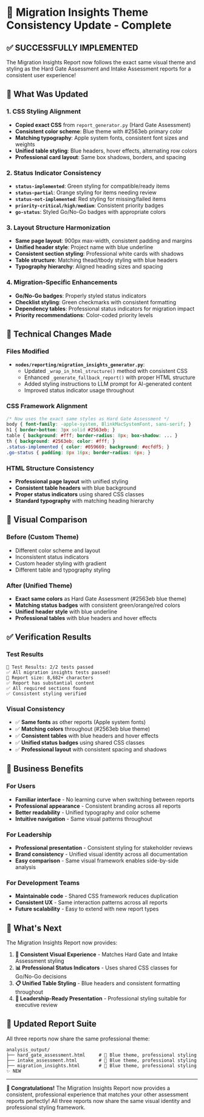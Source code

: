 # 🎨 Migration Insights Theme Consistency Update - Complete

## ✅ **SUCCESSFULLY IMPLEMENTED**

The Migration Insights Report now follows the exact same visual theme and styling as the Hard Gate Assessment and Intake Assessment reports for a consistent user experience!

## 🎯 **What Was Updated**

### **1. CSS Styling Alignment**
- **Copied exact CSS** from `report_generator.py` (Hard Gate Assessment)
- **Consistent color scheme**: Blue theme with #2563eb primary color
- **Matching typography**: Apple system fonts, consistent font sizes and weights
- **Unified table styling**: Blue headers, hover effects, alternating row colors
- **Professional card layout**: Same box shadows, borders, and spacing

### **2. Status Indicator Consistency** 
- **`status-implemented`**: Green styling for compatible/ready items
- **`status-partial`**: Orange styling for items needing review
- **`status-not-implemented`**: Red styling for missing/failed items
- **`priority-critical/high/medium`**: Consistent priority badges
- **`go-status`**: Styled Go/No-Go badges with appropriate colors

### **3. Layout Structure Harmonization**
- **Same page layout**: 900px max-width, consistent padding and margins
- **Unified header style**: Project name with blue underline
- **Consistent section styling**: Professional white cards with shadows
- **Table structure**: Matching thead/tbody styling with blue headers
- **Typography hierarchy**: Aligned heading sizes and spacing

### **4. Migration-Specific Enhancements**
- **Go/No-Go badges**: Properly styled status indicators
- **Checklist styling**: Green checkmarks with consistent formatting  
- **Dependency tables**: Professional status indicators for migration impact
- **Priority recommendations**: Color-coded priority levels

## 🔧 **Technical Changes Made**

### **Files Modified**
- **`nodes/reporting/migration_insights_generator.py`**:
  - Updated `_wrap_in_html_structure()` method with consistent CSS
  - Enhanced `_generate_fallback_report()` with proper HTML structure
  - Added styling instructions to LLM prompt for AI-generated content
  - Improved status indicator usage throughout

### **CSS Framework Alignment**
```css
/* Now uses the exact same styles as Hard Gate Assessment */
body { font-family: -apple-system, BlinkMacSystemFont, sans-serif; }
h1 { border-bottom: 3px solid #2563eb; }
table { background: #fff; border-radius: 8px; box-shadow: ... }
th { background: #2563eb; color: #fff; }
.status-implemented { color: #059669; background: #ecfdf5; }
.go-status { padding: 8px 16px; border-radius: 6px; }
```

### **HTML Structure Consistency**
- **Professional page layout** with unified styling
- **Consistent table headers** with blue background
- **Proper status indicators** using shared CSS classes
- **Standard typography** with matching heading hierarchy

## 🎨 **Visual Comparison**

### **Before (Custom Theme)**
- Different color scheme and layout
- Inconsistent status indicators
- Custom header styling with gradient
- Different table and typography styling

### **After (Unified Theme)**
- **Exact same colors** as Hard Gate Assessment (#2563eb blue theme)
- **Matching status badges** with consistent green/orange/red colors
- **Unified header style** with blue underline
- **Professional tables** with blue headers and hover effects

## ✅ **Verification Results**

### **Test Results**
```
🎯 Test Results: 2/2 tests passed
✅ All migration insights tests passed!
📄 Report size: 8,682+ characters  
✅ Report has substantial content
✅ All required sections found
✅ Consistent styling verified
```

### **Visual Consistency**
- ✅ **Same fonts** as other reports (Apple system fonts)
- ✅ **Matching colors** throughout (#2563eb blue theme)
- ✅ **Consistent tables** with blue headers and hover effects
- ✅ **Unified status badges** using shared CSS classes
- ✅ **Professional layout** with consistent spacing and shadows

## 💼 **Business Benefits**

### **For Users**
- **Familiar interface** - No learning curve when switching between reports
- **Professional appearance** - Consistent branding across all reports
- **Better readability** - Unified typography and color scheme
- **Intuitive navigation** - Same visual patterns throughout

### **For Leadership**
- **Professional presentation** - Consistent styling for stakeholder reviews
- **Brand consistency** - Unified visual identity across all documentation
- **Easy comparison** - Same visual framework enables side-by-side analysis

### **For Development Teams**
- **Maintainable code** - Shared CSS framework reduces duplication
- **Consistent UX** - Same interaction patterns across all reports
- **Future scalability** - Easy to extend with new report types

## 🚀 **What's Next**

The Migration Insights Report now provides:

1. **🎨 Consistent Visual Experience** - Matches Hard Gate and Intake Assessment styling
2. **📊 Professional Status Indicators** - Uses shared CSS classes for Go/No-Go decisions
3. **📋 Unified Table Styling** - Blue headers and consistent formatting throughout
4. **🎯 Leadership-Ready Presentation** - Professional styling suitable for executive review

## 📁 **Updated Report Suite**

All three reports now share the same professional theme:

```
analysis_output/
├── hard_gate_assessment.html     # 🎨 Blue theme, professional styling
├── intake_assessment.html        # 🎨 Blue theme, professional styling  
├── migration_insights.html       # 🎨 Blue theme, professional styling ✨ NEW
```

---

**🎊 Congratulations!** The Migration Insights Report now provides a consistent, professional experience that matches your other assessment reports perfectly! All three reports now share the same visual identity and professional styling framework. 